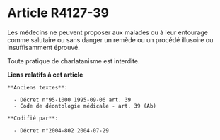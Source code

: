 # Article R4127-39

Les médecins ne peuvent proposer aux malades ou à leur entourage comme salutaire ou sans danger un remède ou un procédé
illusoire ou insuffisamment éprouvé.

Toute pratique de charlatanisme est interdite.

**Liens relatifs à cet article**

	**Anciens textes**:

	  - Décret n°95-1000 1995-09-06 art. 39
	  - Code de déontologie médicale - art. 39 (Ab)

	**Codifié par**:

	  - Décret n°2004-802 2004-07-29
